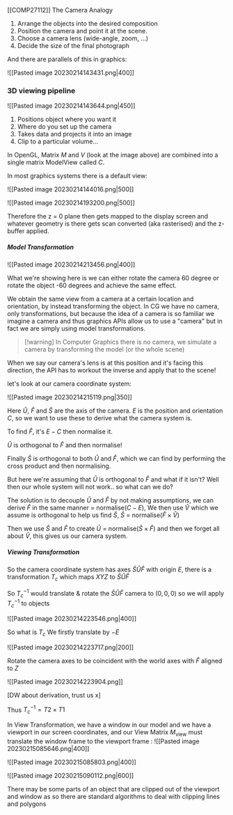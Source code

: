 [[COMP27112]]
The Camera Analogy
1. Arrange the objects into the desired composition
2. Position the camera and point it at the scene.
3. Choose a camera lens (wide-angle, zoom, ...)
4. Decide the size of the final photograph

And there are parallels of this in graphics:

![[Pasted image 20230214143431.png|400]]

### 3D viewing pipeline

![[Pasted image 20230214143644.png|450]]

1. Positions object where you want it
2. Where do you set up the camera
3. Takes data and projects it into an image
4. Clip to a particular volume...

In OpenGL, Matrix $M$ and $V$ (look at the image above) are combined into a single matrix $\text{ModelView}$ called $C$.

In most graphics systems there is a default view:

![[Pasted image 20230214144016.png|500]]

![[Pasted image 20230214193200.png|500]]

Therefore the z = 0 plane then gets mapped to the display screen and whatever geometry is there gets scan converted (aka rasterised) and the z-buffer applied.

##### Model Transformation

![[Pasted image 20230214213456.png|400]]

What we're showing here is we can either rotate the camera 60 degree or rotate the object -60 degrees and achieve the same effect.

We obtain the same view from a camera at a certain location and orientation, by instead transforming the object. In CG we have no camera, only transformations, but because the idea of a camera is so familiar we imagine a camera and thus graphics APIs allow us to use a "camera" but in fact we are simply using model transformations.

>[!warning] In Computer Graphics there is no camera, we simulate a camera by transforming the model (or the whole scene)

When we say our camera's lens is at this position and it's facing this direction, the API has to workout the inverse and apply that to the scene!

let's look at our camera coordinate system:

![[Pasted image 20230214215119.png|350]]

Here $\hat U,\ \hat F$ and $\hat S$ are the axis of the camera. $E$ is the position and orientation $C$, so we want to use these to derive what the camera system is.

To find $\hat F$, it's $E - C$ then normalise it.

$\hat U$ is orthogonal to $\hat F$ and then normalise!

Finally $\hat S$ is orthogonal to both $\hat U$ and $\hat F$, which we can find by performing the cross product and then normalising.

But here we're assuming that $\hat U$ is orthogonal to $\hat F$ and what if it isn't? Well then our whole system will not work.. so what can we do? 

The solution is to decouple $\hat U$ and $\hat F$ by not making assumptions, we can derive $\hat F$ in the same manner = normalise($C - E$),  We then use $\hat V$ which we assume is orthogonal to help us find $\hat S$, $\hat S$ = normalise($\hat F \times \hat V$)

Then we use $\hat S$ and $\hat F$ to create $\hat U$ = normalise($\hat S \times \hat F$) and then we forget all about $\hat V$, this gives us our camera system.


##### Viewing Transformation
So the camera coordinate system has axes $\hat S \hat U \hat F$ with origin $E$, there is a transformation $T_c$ which maps $XYZ$ to $\hat S \hat U \hat F$

So $T_c ^{-1}$ would translate & rotate the $\hat S \hat U \hat F$ camera to $(0,0,0)$ so we will apply $T_c ^{-1}$ to objects

![[Pasted image 20230214223546.png|400]]

So what is $T_c$ We firstly translate by $-E$

![[Pasted image 20230214223717.png|200]]

Rotate the camera axes to be coincident with the world axes with $\hat F$ aligned to $Z$

![[Pasted image 20230214223904.png]]

[DW about derivation, trust us x]

Thus $T_c ^{-1} = T2 \times T1$


In View Transformation, we have a window in our model and we have a viewport in our screen coordinates, and our View Matrix $M_{\text{view}}$ must translate the window frame to the viewport frame
:
![[Pasted image 20230215085646.png|400]]

![[Pasted image 20230215085803.png|400]]

![[Pasted image 20230215090112.png|600]]

There may be some parts of an object that are clipped out of the viewport and window as so there are standard algorithms to deal with clipping lines and polygons